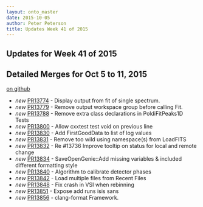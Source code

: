 ```yaml
---
layout: onto_master
date: 2015-10-05
author: Peter Peterson
title: Updates Week 41 of 2015
---
```

Updates for Week 41 of 2015
---------------------------

Detailed Merges for Oct 5 to 11, 2015
-------------------------------------
[on github](https://github.com/mantidproject/mantid/pulls?q=is%3Apr+merged%3A2015-10-06..2015-10-11)

* *new* [PR13774](https://github.com/mantidproject/mantid/pull/13774) - Display output from fit of single spectrum.
* *new* [PR13779](https://github.com/mantidproject/mantid/pull/13779) - Remove output workspace group before calling Fit.
* *new* [PR13788](https://github.com/mantidproject/mantid/pull/13788) - Remove extra class declarations in PoldiFitPeaks1D Tests
* *new* [PR13800](https://github.com/mantidproject/mantid/pull/13800) - Allow cxxtest test void on previous line
* *new* [PR13830](https://github.com/mantidproject/mantid/pull/13830) - Add FirstGoodData to list of log values
* *new* [PR13831](https://github.com/mantidproject/mantid/pull/13831) - Remove too wild using namespace(s) from LoadFITS
* *new* [PR13832](https://github.com/mantidproject/mantid/pull/13832) - Re #13736 Improve tooltip on status for local and remote change
* *new* [PR13834](https://github.com/mantidproject/mantid/pull/13834) - SaveOpenGenie::Add missing variables & included different formatting style
* *new* [PR13840](https://github.com/mantidproject/mantid/pull/13840) - Algorithm to calibrate detector phases
* *new* [PR13842](https://github.com/mantidproject/mantid/pull/13842) - Load multiple files from Recent Files
* *new* [PR13848](https://github.com/mantidproject/mantid/pull/13848) - Fix crash in VSI when rebinning
* *new* [PR13851](https://github.com/mantidproject/mantid/pull/13851) - Expose add runs isis sans
* *new* [PR13856](https://github.com/mantidproject/mantid/pull/13856) - clang-format Framework.
